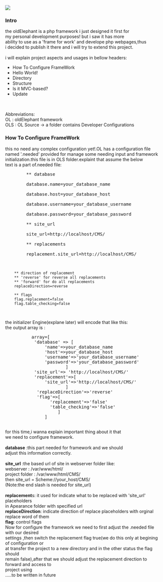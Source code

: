 <img src="http://oi63.tinypic.com/aw709.jpg">
<h3>
Intro
</h3>
the oldElephant is a php framework i just designed it first for <br>
my personal development purposes! but i saw it has more<br>
ability to use as a 'frame for work' and develope php webpages,thus<br>
i decided to publish it there and i will try to extend this project.<br>
<br>
i will explain project aspects and usages in bellow headers:<br>
<ul>
  <li>How To Configure FrameWork</li>
  <li>Hello World!</li>
  <li>Directory</li>
  <li>Structure</li>
  <li>Is it MVC-based?</li>
  <li>Update</li>
</ul>
<br>
<br>
Abbreviations:<br>
OL  : oldElephant framework<br>
OLS : OL Source -> a folder contains Developer Configurations
<h3>
How To Configure FrameWork
</h3>
this no need any complex configuration yet!.OL has a configuration file<br>
named '.needed' provided for manage some needing input and framework <br>
initialization.this file is in OLS folder.explaint that assume the below <br>
text is a part of.needed file:<br>
<pre>
        ** database<br>
        database.name=your_database_name<br>
        database.host=your_database_host<br>
        database.username=your_database_username<br>
        database.password=your_database_password<br>
        ** site_url<br>
        site_url=http://localhost/CMS/<br>
        ** replacements<br>
        replacement.site_url=http://localhost/CMS/<br>
        
        ** direction of replacement
        ** 'reverse' for reverse all replacements
        ** 'forward' for do all replacements
        replaceDirection=reverse
        
        ** flags
        flag.replacement=false
        flag.table_checking=false
</pre>
the initializer Engine(explane later) will encode that like this:<br>
the output array is :<br>
<pre>
          array=[
           'database' => [
               'name'=>your_database_name
               'host'=>your_database_host
               'username'=>'your_database_username'
               'password'=>'your_database_password'
                       ]
           'site_url'=> 'http://localhost/CMS/'
           'replacement'=>[
               'site_url'=>'http://localhost/CMS/'
                       ]
            'replaceDirection'=>'reverse'
            'flag'=>[
                 'replacement'=>'false'
                 'table_checking'=>'false'
                    ]
               ]
</pre><br>
for this time,i wanna explain important thing about it that <br>
we need to configure framework.<br>
<br>
<strong>database</strong> :this part needed for framework and we should <br>
adjust this information correctly.<br>
<br>
<strong>site_url</strong> :the based url of site in webserver folder like:<br>
webserver : /var/www/html/<br>
project folder : /var/www/html/CMS/<br>
then site_url  =  Scheme://your_host/CMS/ <br>
(Note:the end slash is needed for site_url)<br>
<br>
<strong>replacement</strong>s: it used for indicate what to be replaced with 'site_url' placeholders<br>
in Apearance folder with specified url<br>
<strong>replaceDirection</strong>: indicate direction of replace placeholders with orginal<br>
replace word of them<br>
<strong>flag</strong>: control flags<br>
Now for configure the framework we need to first adjust the .needed file with our desired<br>
settings ,then switch the replacement flag true(we do this only at begining of configuration or <br>
at transfer the project to a new directory and in the other status the flag should<br>
remain false),after that we should adjust the replacement direction to forward and access to <br>
project using 
<br>
.....to be written in future 

